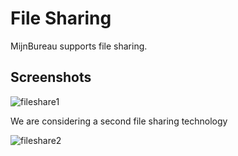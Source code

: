 # File Sharing

MijnBureau supports file sharing.

## Screenshots

![fileshare1](/img/features/filestorage.png)

We are considering a second file sharing technology

![fileshare2](/img/features/filestorage2.png)
